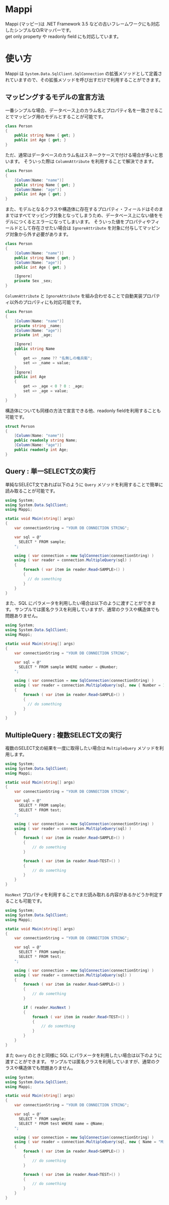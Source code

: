 # Mappi
Mappi (マッピー)は .NET Framework 3.5 などの古いフレームワークにも対応したシンプルなO/Rマッパーです。  
get only property や readonly field にも対応しています。

# 使い方
Mappi は `System.Data.SqlClient.SqlConnection` の拡張メソッドとして定義されていますので、その拡張メソッドを呼び出すだけで利用することができます。

## マッピングするモデルの宣言方法

一番シンプルな場合、データベース上のカラム名とプロパティ名を一致させることでマッピング用のモデルとすることが可能です。

```cs
class Person
{
    public string Name { get; }
    public int Age { get; }
}
```

ただ、通常はデータベースのカラム名はスネークケースで付ける場合が多いと思います。
そういった際は `ColumnAttribute` を利用することで解決できます。

```cs
class Person
{
    [Column(Name: "name")]
    public string Name { get; }
    [Column(Name: "age")]
    public int Age { get; }
}
```

また、モデルとなるクラスや構造体に存在するプロパティ・フィールドはそのままではすべてマッピング対象となってしまうため、データベース上にない値をモデルにつくるとエラーになってしまいます。
そういった値をプロパティやフィールドとして存在させたい場合は `IgnoreAttribute` を対象に付与してマッピング対象から外す必要があります。

```cs
class Person
{
    [Column(Name: "name")]
    public string Name { get; }
    [Column(Name: "age")]
    public int Age { get; }

    [Ignore]
    private Sex _sex;
}
```

`ColumnAttribute` と `IgnoreAttribute` を組み合わせることで自動実装プロパティ以外のプロパティにも対応可能です。

```cs
class Person
{
    [Column(Name: "name")]
    private string _name;
    [Column(Name: "age")]
    private int _age;

    [Ignore]
    public string Name 
    { 
        get => _name ?? "名無しの権兵衛"; 
        set => _name = value;
    }
    [Ignore]
    public int Age
    { 
        get => _age < 0 ? 0 : _age; 
        set => _age = value;
    }
}
```

構造体についても同様の方法で宣言できる他、readonly fieldを利用することも可能です。

```cs
struct Person
{
    [Column(Name: "name")]
    public readonly string Name;
    [Column(Name: "age")]
    public readonly int Age;
}
```

## Query : 単一SELECT文の実行

単純なSELECT文であれば以下のように `Query` メソッドを利用することで簡単に読み取ることが可能です。

```cs
using System;
using System.Data.SqlClient;
using Mappi;

static void Main(string[] args)
{
    var connectionString = "YOUR DB CONNECTION STRING";

    var sql = @"
      SELECT * FROM sample;
    ";

    using ( var connection = new SqlConnection(connectionString) )
    using ( var reader = connection.MultipleQuery(sql) )
    {
        foreach ( var item in reader.Read<SAMPLE>() )
        {
          // do something
        }
    }
}
```

また、SQL にパラメータを利用したい場合は以下のように渡すことができます。
サンプルでは匿名クラスを利用していますが、通常のクラスや構造体でも問題ありません。

```cs
using System;
using System.Data.SqlClient;
using Mappi;

static void Main(string[] args)
{
    var connectionString = "YOUR DB CONNECTION STRING";

    var sql = @"
      SELECT * FROM sample WHERE number = @Number;
    ";

    using ( var connection = new SqlConnection(connectionString) )
    using ( var reader = connection.MultipleQuery(sql, new { Number = 100 }) )
    {
        foreach ( var item in reader.Read<SAMPLE>() )
        {
          // do something
        }
    }
}
```

## MultipleQuery : 複数SELECT文の実行

複数のSELECT文の結果を一度に取得したい場合は `MultipleQuery` メソッドを利用します。

```cs
using System;
using System.Data.SqlClient;
using Mappi;

static void Main(string[] args)
{
    var connectionString = "YOUR DB CONNECTION STRING";

    var sql = @"
      SELECT * FROM sample;
      SELECT * FROM test;
    ";

    using ( var connection = new SqlConnection(connectionString) )
    using ( var reader = connection.MultipleQuery(sql) )
    {
        foreach ( var item in reader.Read<SAMPLE>() )
        {
            // do something
        }

        foreach ( var item in reader.Read<TEST>() )
        {
            // do something
        }
    }
}
```

`HasNext` プロパティを利用することでまだ読み取れる内容があるかどうか判定することも可能です。

```cs
using System;
using System.Data.SqlClient;
using Mappi;

static void Main(string[] args)
{
    var connectionString = "YOUR DB CONNECTION STRING";

    var sql = @"
      SELECT * FROM sample;
      SELECT * FROM test;
    ";

    using ( var connection = new SqlConnection(connectionString) )
    using ( var reader = connection.MultipleQuery(sql) )
    {
        foreach ( var item in reader.Read<SAMPLE>() )
        {
            // do something
        }

        if ( reader.HasNext )
        {
            foreach ( var item in reader.Read<TEST>() )
            {
                // do something
            }
        }
    }
}
```

また `Query` のときと同様に SQL にパラメータを利用したい場合は以下のように渡すことができます。
サンプルでは匿名クラスを利用していますが、通常のクラスや構造体でも問題ありません。

```cs
using System;
using System.Data.SqlClient;
using Mappi;

static void Main(string[] args)
{
    var connectionString = "YOUR DB CONNECTION STRING";

    var sql = @"
      SELECT * FROM sample;
      SELECT * FROM test WHERE name = @Name;
    ";

    using ( var connection = new SqlConnection(connectionString) )
    using ( var reader = connection.MultipleQuery(sql, new { Name = "Midoliy" }) )
    {
        foreach ( var item in reader.Read<SAMPLE>() )
        {
            // do something
        }

        foreach ( var item in reader.Read<TEST>() )
        {
            // do something
        }
    }
}
```